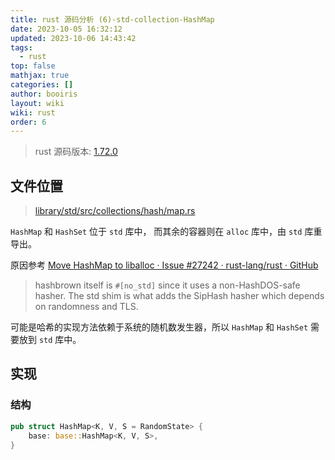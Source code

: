 ```yaml
---
title: rust 源码分析 (6)-std-collection-HashMap
date: 2023-10-05 16:32:12
updated: 2023-10-06 14:43:42
tags:
  - rust
top: false
mathjax: true
categories: []
author: booiris
layout: wiki
wiki: rust
order: 6
---
```

> rust 源码版本: [1.72.0](https://github.com/rust-lang/rust/tree/1.72.0)

## 文件位置

> [library/std/src/collections/hash/map.rs](https://github.com/rust-lang/rust/blob/1.72.0/library/std/src/collections/hash/map.rs)

`HashMap` 和 `HashSet` 位于 `std` 库中， 而其余的容器则在 `alloc` 库中，由 `std` 库重导出。

原因参考 [Move HashMap to liballoc · Issue #27242 · rust-lang/rust · GitHub](https://github.com/rust-lang/rust/issues/27242)

> hashbrown itself is `#[no_std]` since it uses a non-HashDOS-safe hasher. The std shim is what adds the SipHash hasher which depends on randomness and TLS.

可能是哈希的实现方法依赖于系统的随机数发生器，所以 `HashMap` 和 `HashSet` 需要放到 `std` 库中。

## 实现

### 结构

```rust
pub struct HashMap<K, V, S = RandomState> {
    base: base::HashMap<K, V, S>,
}
```
